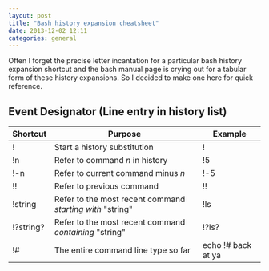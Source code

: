 ```yaml
---
layout: post
title: "Bash history expansion cheatsheet"
date: 2013-12-02 12:11
categories: general
---
```


Often I forget the precise letter incantation for a particular 
bash history expansion shortcut and the bash manual page is crying out
for a tabular form of these history expansions. So I decided to make 
one here for quick reference.

## Event Designator (Line entry in history list)

| Shortcut | Purpose | Example |
| ---------|---------|---------|
| ! | Start a history substitution | ! |
| !n | Refer to command *n* in history | !5 |
| !-n | Refer to current command minus *n* | !-5 |
| !! | Refer to previous command | !! |
| !string | Refer to the most recent command *starting with* "string" | !ls |
| !?string? | Refer to the most recent command *containing* "string" | !?ls? |
| !# | The entire command line type so far | echo !# back at ya |

